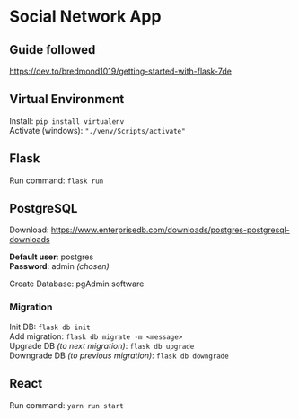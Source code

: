 # Social Network App

## Guide followed
https://dev.to/bredmond1019/getting-started-with-flask-7de

## Virtual Environment
Install: `pip install virtualenv`  
Activate (windows): `"./venv/Scripts/activate"`

## Flask
Run command: `flask run`

## PostgreSQL
Download: https://www.enterprisedb.com/downloads/postgres-postgresql-downloads  
  
**Default user**: postgres  
**Password**: admin *(chosen)*  

Create Database: pgAdmin software

### Migration
Init DB: `flask db init`  
Add migration: `flask db migrate -m <message>`  
Upgrade DB *(to next migration)*: `flask db upgrade`  
Downgrade DB *(to previous migration)*: `flask db downgrade`  

## React
Run command: `yarn run start`
